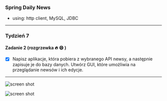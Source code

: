 ### Spring Daily News
- using: http client, MySQL, JDBC

***
### Tydzień 7
#### Zadanie 2 (rozgrzewka :fire: :smile: )
- [X] Napisz aplikacje, która pobiera z wybranego API newsy, a następnie zapisuje je do bazy danych. Utwórz GUI, które umożliwia na przeglądanie newsów i ich edycje.
***

![screen shot](https://github.com/Rafal-Stefanski/Spring-DailyNews-App/blob/master/src/main/resources/static/screen_shot_01.png)

![screen shot](https://github.com/Rafal-Stefanski/Spring-DailyNews-App/blob/master/src/main/resources/static/screen_shot_02.png)
